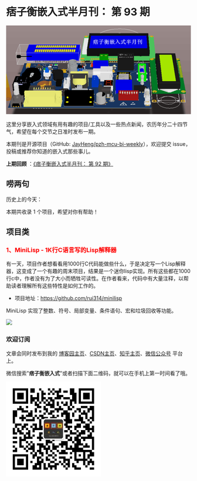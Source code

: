 # 痞子衡嵌入式半月刊： 第 93 期

![](https://raw.githubusercontent.com/JayHeng/pzh-mcu-bi-weekly/master/pics/pzh_mcu_bi_weekly.PNG)

这里分享嵌入式领域有用有趣的项目/工具以及一些热点新闻，农历年分二十四节气，希望在每个交节之日准时发布一期。

本期刊是开源项目（GitHub: [JayHeng/pzh-mcu-bi-weekly](https://github.com/JayHeng/pzh-mcu-bi-weekly)），欢迎提交 issue，投稿或推荐你知道的嵌入式那些事儿。

**上期回顾** ：[《痞子衡嵌入式半月刊： 第 92 期》](https://www.cnblogs.com/henjay724/p/18024109)

## 唠两句

历史上的今天：

本期共收录 1 个项目，希望对你有帮助！

## 项目类

### <font color="red">1、MiniLisp - 1K行C语言写的Lisp解释器</font>

有一天，项目作者想看看用1000行C代码能做些什么，于是决定写一个Lisp解释器，这变成了一个有趣的周末项目，结果是一个迷你lisp实现。所有这些都在1000行c中，作者没有为了大小而牺牲可读性。在作者看来，代码中有大量注释，以帮助读者理解所有这些特性是如何工作的。

 * 项目地址：https://github.com/rui314/minilisp

MiniLisp 实现了整数、符号、局部变量、条件语句、宏和垃圾回收等功能。

![](https://raw.githubusercontent.com/JayHeng/pzh-mcu-bi-weekly/master/pics/issue-093/.PNG)

### 欢迎订阅

文章会同时发布到我的 [博客园主页](https://www.cnblogs.com/henjay724/)、[CSDN主页](https://blog.csdn.net/henjay724)、[知乎主页](https://www.zhihu.com/people/henjay724)、[微信公众号](http://weixin.sogou.com/weixin?type=1&query=痞子衡嵌入式) 平台上。

微信搜索"__痞子衡嵌入式__"或者扫描下面二维码，就可以在手机上第一时间看了哦。

![](https://raw.githubusercontent.com/JayHeng/pzhmcu-picture/master/wechat/pzhMcu_qrcode_258x258.jpg)

